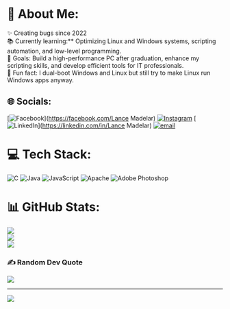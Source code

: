 # 💫 About Me:
✨ Creating bugs since 2022<br>📚 Currently learning:** Optimizing Linux and Windows systems, scripting automation, and low-level programming.  <br>🎯 Goals: Build a high-performance PC after graduation, enhance my scripting skills, and develop efficient tools for IT professionals.  <br>🎲 Fun fact: I dual-boot Windows and Linux but still try to make Linux run Windows apps anyway.  


## 🌐 Socials:
[![Facebook](https://img.shields.io/badge/Facebook-%231877F2.svg?logo=Facebook&logoColor=white)](https://facebook.com/Lance Madelar) [![Instagram](https://img.shields.io/badge/Instagram-%23E4405F.svg?logo=Instagram&logoColor=white)](https://instagram.com/neoubie_0517) [![LinkedIn](https://img.shields.io/badge/LinkedIn-%230077B5.svg?logo=linkedin&logoColor=white)](https://linkedin.com/in/Lance Madelar) [![email](https://img.shields.io/badge/Email-D14836?logo=gmail&logoColor=white)](mailto:lnm136743110147172005@gmail.com) 

# 💻 Tech Stack:
![C](https://img.shields.io/badge/c-%2300599C.svg?style=for-the-badge&logo=c&logoColor=white) ![Java](https://img.shields.io/badge/java-%23ED8B00.svg?style=for-the-badge&logo=openjdk&logoColor=white) ![JavaScript](https://img.shields.io/badge/javascript-%23323330.svg?style=for-the-badge&logo=javascript&logoColor=%23F7DF1E) ![Apache](https://img.shields.io/badge/apache-%23D42029.svg?style=for-the-badge&logo=apache&logoColor=white) ![Adobe Photoshop](https://img.shields.io/badge/adobe%20photoshop-%2331A8FF.svg?style=for-the-badge&logo=adobe%20photoshop&logoColor=white)
# 📊 GitHub Stats:
![](https://github-readme-stats.vercel.app/api?username=Neoubie&theme=dark&hide_border=false&include_all_commits=false&count_private=false)<br/>
![](https://github-readme-streak-stats.herokuapp.com/?user=Neoubie&theme=dark&hide_border=false)<br/>
![](https://github-readme-stats.vercel.app/api/top-langs/?username=Neoubie&theme=dark&hide_border=false&include_all_commits=false&count_private=false&layout=compact)

### ✍️ Random Dev Quote
![](https://quotes-github-readme.vercel.app/api?type=vetical&theme=radical)

---
[![](https://visitcount.itsvg.in/api?id=Neoubie&icon=0&color=0)](https://visitcount.itsvg.in)

<!-- Proudly created with GPRM ( https://gprm.itsvg.in ) -->

